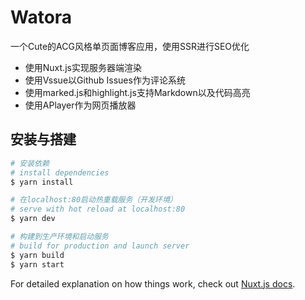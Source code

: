 # Watora

一个Cute的ACG风格单页面博客应用，使用SSR进行SEO优化

- 使用Nuxt.js实现服务器端渲染
- 使用Vssue以Github Issues作为评论系统
- 使用marked.js和highlight.js支持Markdown以及代码高亮
- 使用APlayer作为网页播放器

## 

## 安装与搭建

```bash
# 安装依赖
# install dependencies
$ yarn install

# 在localhost:80启动热重载服务（开发环境）
# serve with hot reload at localhost:80
$ yarn dev

# 构建到生产环境和启动服务
# build for production and launch server
$ yarn build
$ yarn start
```

For detailed explanation on how things work, check out [Nuxt.js docs](https://nuxtjs.org).
